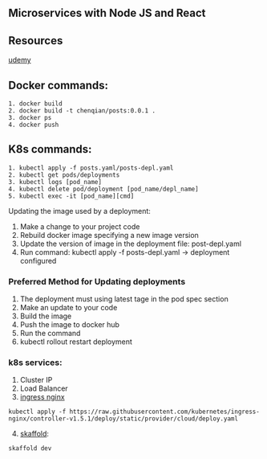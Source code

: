 ## Microservices with Node JS and React
## Resources
[udemy](https://www.udemy.com/course/microservices-with-node-js-and-react/learn/lecture/)
## Docker commands:
```
1. docker build 
2. docker build -t chenqian/posts:0.0.1 .
3. docker ps
4. docker push
```
## K8s commands:
```
1. kubectl apply -f posts.yaml/posts-depl.yaml
2. kubectl get pods/deployments
3. kubectl logs [pod_name]
4. kubectl delete pod/deployment [pod_name/depl_name]
5. kubectl exec -it [pod_name][cmd]
```
Updating the image used by a deployment:
1. Make a change to your project code
2. Rebuild docker image specifying a new image version
3. Update the version of image in the deployment file: post-depl.yaml 
4. Run command: kubectl apply -f posts-depl.yaml -> deployment configured
### Preferred Method for Updating deployments
1. The deployment must using latest tage in the pod spec section
2. Make an update to your code
3. Build the image
4. Push the image to docker hub
5. Run the command
6. kubectl rollout restart deployment
### k8s services:
1. Cluster IP
2. Load Balancer
3. [ingress nginx](https://github.com/kubernetes/ingress-nginx)
```
kubectl apply -f https://raw.githubusercontent.com/kubernetes/ingress-nginx/controller-v1.5.1/deploy/static/provider/cloud/deploy.yaml
```
4. [skaffold](https://skaffold.dev/docs/install/#managed-ide):
```
skaffold dev
```